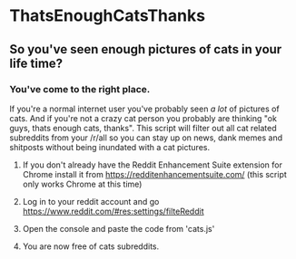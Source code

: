 # ThatsEnoughCatsThanks
## So you've seen enough pictures of cats in your life time?
### You've come to the right place.

If you're a normal internet user you've probably seen *a lot* of pictures of cats. And if you're not a crazy cat person you probably are thinking "ok guys, thats enough cats, thanks". This script will filter out all cat related subreddits from your /r/all so you can stay up on news, dank memes and shitposts without being inundated with a cat pictures.

1. If you don't already have the Reddit Enhancement Suite extension for Chrome install it from https://redditenhancementsuite.com/ (this script only works Chrome at this time)

2. Log in to your reddit account and go https://www.reddit.com/#res:settings/filteReddit

3. Open the console and paste the code from 'cats.js'

4. You are now free of cats subreddits.
